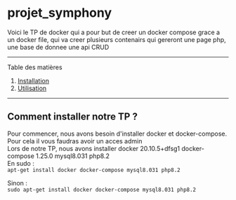 # projet_symphony

Voici le TP de docker qui a pour but de creer un docker compose grace a un docker file, qui va creer plusieurs contenairs qui gereront une page php, une base de donnee une api CRUD  

*******
Table des matières  
 1. [Installation](#installation)
 2. [Utilisation](#use)
*******

<div id='installation'/>  

## Comment installer notre TP ?  

<div id='prerequis'/>  
  
Pour commencer, nous avons besoin d'installer docker et docker-compose.  
Pour cela il vous faudras avoir un acces admin  
Lors de notre TP, nous avons installer docker 20.10.5+dfsg1 docker-compose 1.25.0 mysql8.031 php8.2  
En sudo :  
`apt-get install docker docker-compose mysql8.031 php8.2`  
  
Sinon :  
`sudo apt-get install docker docker-compose mysql8.031 php8.2`
